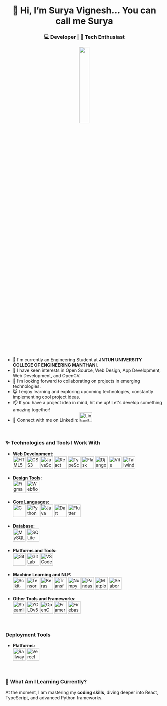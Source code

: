 <h1 align="center">👋 Hi, I’m Surya Vignesh... You can call me Surya</h1>
<h3 align="center">💻 Developer | 📖 Tech Enthusiast</h3> 
<p align="center">
  <img width="25%" src="https://media.tenor.com/sG50GhPiOB4AAAAi/anime.gif">
</p>

<ul>
  <li>💼 I'm currently an Engineering Student at <b>JNTUH UNIVERSITY COLLEGE OF ENGINEERING MANTHANI</b>.</li>
  <li>🌱 I have keen interests in Open Source, Web Design, App Development, Web Development, and OpenCV.</li>
  <li>💞️ I’m looking forward to collaborating on projects in emerging technologies.</li>
  <li>😸 I enjoy learning and exploring upcoming technologies, constantly implementing cool project ideas.</li>
  <li>📫 If you have a project idea in mind, hit me up! Let's develop something amazing together!</li>
  <li>🎄 Connect with me on LinkedIn: <a href="https://www.linkedin.com/in/surya-vignesh-kapuganti-b02a84226/" target="_blank">
    <img src="https://cdn.jsdelivr.net/npm/simple-icons@3.0.1/icons/linkedin.svg" height="30" width="40" alt="LinkedIn" /></a></li>
</ul>

<br>

<h3>✨ Technologies and Tools I Work With</h3>

<ul>
  <li><b>Web Development:</b></li>
  <div align="left">
    <img src="https://img.shields.io/badge/HTML5-E34F26?logo=html5&logoColor=white&style=for-the-badge" height="40" alt="HTML5" />
    <img src="https://img.shields.io/badge/CSS3-1572B6?logo=css3&logoColor=white&style=for-the-badge" height="40" alt="CSS3" />
    <img src="https://img.shields.io/badge/JavaScript-F7DF1E?logo=javascript&logoColor=black&style=for-the-badge" height="40" alt="JavaScript" />
    <img src="https://img.shields.io/badge/React-61DAFB?logo=react&logoColor=black&style=for-the-badge" height="40" alt="React" />
    <img src="https://img.shields.io/badge/TypeScript-007ACC?logo=typescript&logoColor=white&style=for-the-badge" height="40" alt="TypeScript" />
    <img src="https://img.shields.io/badge/Flask-000000?logo=flask&logoColor=white&style=for-the-badge" height="40" alt="Flask" />
    <img src="https://img.shields.io/badge/Django-092E20?logo=django&logoColor=white&style=for-the-badge" height="40" alt="Django" />
    <img src="https://img.shields.io/badge/Vite-646CFF?logo=vite&logoColor=white&style=for-the-badge" height="40" alt="Vite" />
    <img src="https://img.shields.io/badge/TailwindCSS-06B6D4?logo=tailwindcss&logoColor=white&style=for-the-badge" height="40" alt="TailwindCSS" />
  </div>
<br>
  <li><b>Design Tools:</b></li>
  <div align="left">
    <img src="https://cdn.jsdelivr.net/gh/devicons/devicon/icons/figma/figma-original.svg" height="40" alt="Figma" />
    <img src="https://cdn.jsdelivr.net/gh/devicons/devicon/icons/webflow/webflow-original.svg" height="40" alt="Webflow" />
  </div>
<br>
  <li><b>Core Languages:</b></li>
  <div align="left">
    <img src="https://cdn.jsdelivr.net/gh/devicons/devicon/icons/c/c-original.svg" height="40" alt="C" />
    <img src="https://skillicons.dev/icons?i=py" height="40" alt="Python" />
    <img src="https://cdn.jsdelivr.net/gh/devicons/devicon/icons/java/java-original.svg" height="40" alt="Java" />
    <img src="https://img.shields.io/badge/Dart-0175C2?logo=dart&logoColor=white&style=for-the-badge" height="40" alt="Dart" />
    <img src="https://img.shields.io/badge/Flutter-02569B?logo=flutter&logoColor=white&style=for-the-badge" height="40" alt="Flutter" />
  </div>
  <br>
  <li><b>Database:</b></li>
  <div align="left">
    <img src="https://cdn.simpleicons.org/mysql/4479A1" height="40" alt="MySQL" />
    <img src="https://cdn.jsdelivr.net/gh/devicons/devicon/icons/sqlite/sqlite-original.svg" height="40" alt="SQLite" />
  </div>
  <br>
  <li><b>Platforms and Tools:</b></li>
  <div align="left">
    <img src="https://cdn.jsdelivr.net/gh/devicons/devicon/icons/git/git-original.svg" height="40" alt="Git" />
    <img src="https://cdn.jsdelivr.net/gh/devicons/devicon/icons/gitlab/gitlab-original.svg" height="40" alt="GitLab" />
    <img src="https://cdn.jsdelivr.net/gh/devicons/devicon/icons/vscode/vscode-original.svg" height="40" alt="VS Code" />
  </div>
  <br>
  <li><b>Machine Learning and NLP:</b></li>
  <div align="left">
    <img src="https://img.shields.io/badge/Scikit%20Learn-F7931E?logo=scikit-learn&logoColor=white&style=for-the-badge" height="40" alt="Scikit-Learn" />
    <img src="https://img.shields.io/badge/TensorFlow-FF6F00?logo=tensorflow&logoColor=white&style=for-the-badge" height="40" alt="TensorFlow" />
    <img src="https://img.shields.io/badge/Keras-D00000?logo=keras&logoColor=white&style=for-the-badge" height="40" alt="Keras" />
    <img src="https://img.shields.io/badge/Transformers-FFBF00?logo=transformers&logoColor=black&style=for-the-badge" height="40" alt="Transformers" />
    <img src="https://img.shields.io/badge/Numpy-0175C2?logo=numpy&logoColor=white&style=for-the-badge" height="40" alt="Numpy" />
    <img src="https://img.shields.io/badge/Pandas-150458?logo=pandas&logoColor=white&style=for-the-badge" height="40" alt="Pandas" />
    <img src="https://img.shields.io/badge/Matplotlib-007ACC?logo=matplotlib&logoColor=white&style=for-the-badge" height="40" alt="Matplotlib" />
    <img src="https://img.shields.io/badge/Seaborn-54BCE6?logo=seaborn&logoColor=white&style=for-the-badge" height="40" alt="Seaborn" />
  </div>
  <br>
  <li><b>Other Tools and Frameworks:</b></li>
  <div align="left">
    <img src="https://img.shields.io/badge/Streamlit-FF4B4B?logo=streamlit&logoColor=white&style=for-the-badge" height="40" alt="Streamlit" />
    <img src="https://img.shields.io/badge/YOLOv5-00FFFF?logo=yolo&logoColor=black&style=for-the-badge" height="40" alt="YOLOv5" />
    <img src="https://img.shields.io/badge/OpenCV-5C3EE8?logo=opencv&logoColor=white&style=for-the-badge" height="40" alt="OpenCV" />
    <img src="https://img.shields.io/badge/Framer%20Motion-0055FF?logo=framer&logoColor=white&style=for-the-badge" height="40" alt="Framer Motion" />
    <img src="https://img.shields.io/badge/Firebase-FFCA28?logo=firebase&logoColor=black&style=for-the-badge" height="40" alt="Firebase" />
  </div>
</ul>
<br>
<h3>Deployment Tools</h3>
<ul>
  <li><b>Platforms:</b></li>
  <div align="left">
    <img src="https://img.shields.io/badge/Railway-006CDA?logo=railway&logoColor=white&style=for-the-badge" height="40" alt="Railway" />
    <img src="https://img.shields.io/badge/Vercel-000000?logo=vercel&logoColor=white&style=for-the-badge" height="40" alt="Vercel" />
  </div>
</ul>
<br>
<h3>🎨 What Am I Learning Currently?</h3>
<p>At the moment, I am mastering my <b>coding skills</b>, diving deeper into React, TypeScript, and advanced Python frameworks.</p>


